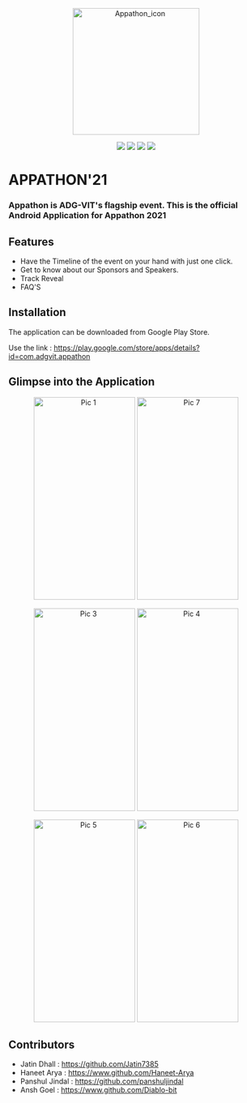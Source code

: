 <p align="center">
  <a href="https://appathon.adgvit.com/" target="_blank" rel="noopener noreferrer">
    <img width="250" alt="Appathon_icon" src="https://user-images.githubusercontent.com/73430464/150797567-6b48dc22-3cb6-4798-b09e-d1245acdb099.png">
  </a>
</p> 
<p align="center">
  <img src="https://img.shields.io/badge/Android%20Studio-2020.3.1-green">
  <img src="https://img.shields.io/badge/Java-11-yellow">
  <img src="https://img.shields.io/badge/XML-%20%20-yellow">
  <img src="https://img.shields.io/badge/Platform-Android-orange">
</p>

# APPATHON'21

### Appathon is ADG-VIT's flagship event. This is the official Android Application for Appathon 2021

## Features
- Have the Timeline of the event on your hand with just one click.
- Get to know about our Sponsors and Speakers.
- Track Reveal
- FAQ'S

## Installation
The application can be downloaded from Google Play Store.

Use the link :
https://play.google.com/store/apps/details?id=com.adgvit.appathon

## Glimpse into the Application

<p align="center">
<img src = "https://user-images.githubusercontent.com/73430464/149329521-4ec6a98d-3f61-4b9d-b39f-69b674bec8a7.jpeg" alt = "Pic 1" width = "200" height = "400" /> <img src = "https://user-images.githubusercontent.com/73430464/149329818-7e595bb7-d4ab-4650-b063-88e3fe2e36ae.jpeg" alt = "Pic 7" width = "200" height = "400" />
  
 </p>

<p align="center">
<img src = "https://user-images.githubusercontent.com/73430464/149329825-2607eeb7-b8ef-49ba-bc28-188a68278b5e.jpeg" alt = "Pic 3" width = "200" height = "400" /> <img src = "https://user-images.githubusercontent.com/73430464/149329827-fb0b65b1-3f42-4880-8c3a-b9b97d3fdefa.jpeg" alt = "Pic 4" width = "200" height = "400" /> 

 </p>
 
 <p align="center">
<img src = "https://user-images.githubusercontent.com/73430464/149329832-59ff7a47-21fc-42c2-a4ee-bb442cfb7cb8.jpeg" alt = "Pic 5" width = "200" height = "400" /> <img src = "https://user-images.githubusercontent.com/73430464/149329814-342f8bff-4e48-4636-8077-d97af07abb61.jpeg" alt = "Pic 6" width = "200" height = "400" /> 

</p>
 
## Contributors
- Jatin Dhall : https://github.com/Jatin7385
- Haneet Arya : https://www.github.com/Haneet-Arya
- Panshul Jindal : https://github.com/panshuljindal
- Ansh Goel : https://www.github.com/Diablo-bit

